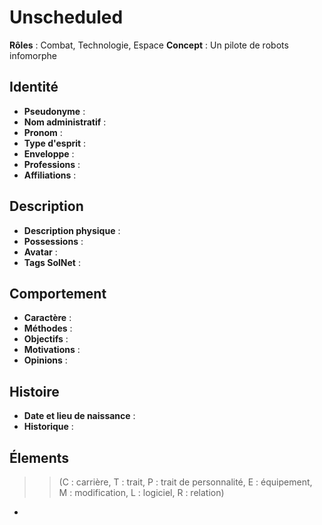 # Unscheduled

**Rôles** : Combat, Technologie, Espace
**Concept** : Un pilote de robots infomorphe

## Identité

* **Pseudonyme** : 
* **Nom administratif** : 
* **Pronom** : 
* **Type d'esprit** : 
* **Enveloppe** : 
* **Professions** : 
* **Affiliations** : 

## Description

* **Description physique** : 
* **Possessions** : 
* **Avatar** : 
* **Tags SolNet** : 

## Comportement

* **Caractère** : 
* **Méthodes** : 
* **Objectifs** : 
* **Motivations** : 
* **Opinions** : 

## Histoire

* **Date et lieu de naissance** : 
* **Historique** : 

## Élements

>> (C : carrière, T : trait, P : trait de personnalité, E : équipement, M : modification, L : logiciel, R : relation)

* 